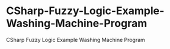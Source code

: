# CSharp-Fuzzy-Logic-Example-Washing-Machine-Program
CSharp Fuzzy Logic Example Washing Machine Program

